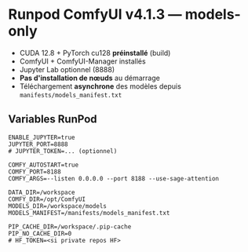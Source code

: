 # Runpod ComfyUI v4.1.3 — models-only

- CUDA 12.8 + PyTorch cu128 **préinstallé** (build)
- ComfyUI + ComfyUI-Manager installés
- Jupyter Lab optionnel (8888)
- **Pas d'installation de nœuds** au démarrage
- Téléchargement **asynchrone** des modèles depuis `manifests/models_manifest.txt`

## Variables RunPod
```
ENABLE_JUPYTER=true
JUPYTER_PORT=8888
# JUPYTER_TOKEN=... (optionnel)

COMFY_AUTOSTART=true
COMFY_PORT=8188
COMFY_ARGS=--listen 0.0.0.0 --port 8188 --use-sage-attention

DATA_DIR=/workspace
COMFY_DIR=/opt/ComfyUI
MODELS_DIR=/workspace/models
MODELS_MANIFEST=/manifests/models_manifest.txt

PIP_CACHE_DIR=/workspace/.pip-cache
PIP_NO_CACHE_DIR=0
# HF_TOKEN=<si private repos HF>
```
